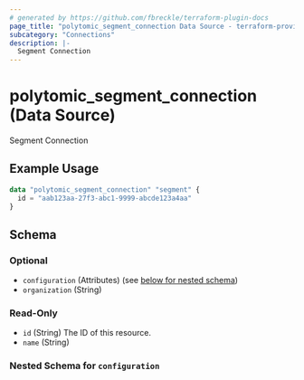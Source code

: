 ```yaml
---
# generated by https://github.com/fbreckle/terraform-plugin-docs
page_title: "polytomic_segment_connection Data Source - terraform-provider-polytomic"
subcategory: "Connections"
description: |-
  Segment Connection
---
```


# polytomic_segment_connection (Data Source)

Segment Connection

## Example Usage

```terraform
data "polytomic_segment_connection" "segment" {
  id = "aab123aa-27f3-abc1-9999-abcde123a4aa"
}
```

<!-- schema generated by tfplugindocs -->
## Schema

### Optional

- `configuration` (Attributes) (see [below for nested schema](#nestedatt--configuration))
- `organization` (String)

### Read-Only

- `id` (String) The ID of this resource.
- `name` (String)

<a id="nestedatt--configuration"></a>
### Nested Schema for `configuration`


